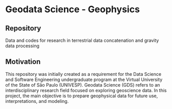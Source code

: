 # **Geodata Science - Geophysics**

## Repository
Data and codes for research in terrestrial data concatenation and gravity data processing 

## Motivation
This repository was initially created as a requirement for the Data Science and Software Engineering undergraduate program at the Virtual University of the State of São Paulo (UNIVESP).
Geodata Science (GDS) refers to an interdisciplinary research field focused on exploring geoscience data. In this project, the main objective is to prepare geophysical data for future use, interpretations, and modeling.
